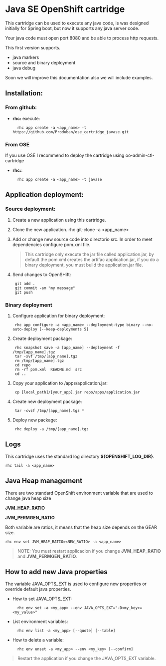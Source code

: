 # Java SE OpenShift cartridge

This cartridge can be used to execute any java code, is was designed initially for Spring boot, but now it supports any java server code.

Your java code must open port 8080 and be able to process http requests.

This first version supports.

* java markers
* source and binary deployment
* java debug
 
Soon we will improve this documentation also we will include examples.

## Installation:

### From github:
* **rhc:** execute:
        
        rhc app create -a <app_name> -t https://github.com/Produban/ose_cartridge_javase.git
        
### From OSE
 If you use OSE I recommend to deploy the cartridge using oo-admin-ctl-cartridge
 
* **rhc:**:
        
        rhc app create -a <app_name> -t javase
        

## Application deployment:

### Source deployment:
1. Create a new application using this cartridge.
2. Clone the new application.
        rhc git-clone -a <app_name>

2. Add or change new source code into directorio src. In order to meet dependencies configure pom.xml file.

    > This cartridge only execute the jar file called application.jar, by default the pom.xml creates the artifac application.jar, if you do a binary deployment, you must build the application.jar file.
    
    
3. Send changes to OpenSHift:
  
        git add .
        git commit -am "my message"
        git push

### Binary deployment
1. Configure application for binary deployment:
  
        rhc app configure -a <app_name> --deployment-type binary --no-auto-deploy [--keep-deployments 5]

1. Create deployment package:
        
        rhc snapshot save -a [app_name] --deployment -f /tmp/[app_name].tgz
        tar -xvf /tmp/[app_name].tgz 
        rm /tmp/[app_name].tgz
        cd repo
        rm -rf pom.xml  README.md  src
        cd ..

1. Copy your application to /apps/application.jar:
        
        cp [local_path]/[your_app].jar repo/apps/application.jar

1. Create new deployment package:
        
        tar -cvzf /tmp/[app_name].tgz *
    
1. Deploy new package:
        
        rhc deploy -a /tmp/[app_name].tgz

## Logs
This cartridge uses the standard log directory **${OPENSHIFT_LOG_DIR}**. 
        
    rhc tail -a <app_name>

## Java Heap management
There are two standard OpenShift environment variable that are used to change java heap size 

**JVM_HEAP_RATIO**

**JVM_PERMGEN_RATIO**

Both variable are ratios, it means that the heap size depends on the GEAR size.

    rhc env set JVM_HEAP_RATIO=<NEW_RATIO> -a <app_name>
    
> NOTE: You must restart applicacion if you change **JVM_HEAP_RATIO** and **JVM_PERMGEN_RATIO**.

## How to add new Java properties
The variable JAVA_OPTS_EXT is used to configure new properties or override default java properties.

* How to set JAVA_OPTS_EXT:
        
        rhc env set -a <my_app> --env JAVA_OPTS_EXT="-D<my_key>=<my_value>"

* List environment variables:
        
        rhc env list -a <my_app> [--quote] [--table]
    
* How to delete a variable:
        
        rhc env unset -a <my_app> --env <my_key> [--confirm]
    
> Restart the application if you change the JAVA_OPTS_EXT variable.
